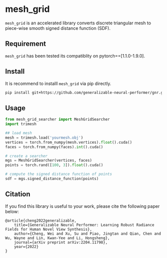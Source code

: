 # mesh_grid

`mesh_grid` is an accelerated library converts discrete triangular mesh to piece-wise smooth signed distance function (SDF).

## Requirement
`mesh_grid` has been tested its compatiblity on pytorch==[1.1.0-1.9.0].

## Install
It is recommend to installl `mesh_grid` via pip directly.
```bash
pip install git+https://github.com/generalizable-neural-performer/gnr.git@mesh_grid
```

## Usage
```python
from mesh_grid_searcher import MeshGridSearcher
import trimesh

## load mesh
mesh = trimesh.load('yourmesh.obj')
vertices = torch.from_numpy(mesh.vertices).float().cuda()
faces = torch.from_numpy(faces).int().cuda()

# create a searcher
mgs = MeshGridSearcher(vertices, faces)
points = torch.rand([100, 3]).float().cuda()

# compute the signed distance function of points
sdf = mgs.signed_distance_function(points)
```

## Citation
If you find this library is useful to your work, please cite the following paper below:

```
@article{cheng2022generalizable,
    title={Generalizable Neural Performer: Learning Robust Radiance Fields for Human Novel View Synthesis},
    author={Cheng, Wei and Xu, Su and Piao, Jingtan and Qian, Chen and Wu, Wayne and Lin, Kwan-Yee and Li, Hongsheng},
    journal={arXiv preprint arXiv:2204.11798},
    year={2022}
}
```

